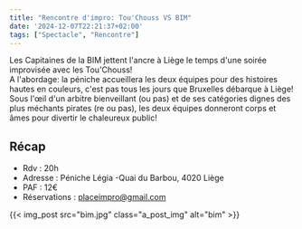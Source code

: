```yaml
---
title: "Rencontre d'impro: Tou'Chouss VS BIM"
date: '2024-12-07T22:21:37+02:00'
tags: ["Spectacle", "Rencontre"]
---
```


Les Capitaines de la BIM jettent l'ancre à Liège le temps d'une soirée improvisée avec les Tou'Chouss!  
A l'abordage: la péniche accueillera les deux équipes pour des histoires hautes en couleurs, c'est pas tous les jours que Bruxelles débarque à Liège!  
Sous l'œil d'un arbitre bienveillant (ou pas) et de ses catégories dignes des plus méchants pirates (re ou pas), les deux équipes donneront corps et âmes pour divertir le chaleureux public!  

## Récap
- Rdv : 20h
- Adresse : Péniche Légia -Quai du Barbou, 4020 Liège
- PAF : 12€
- Réservations : placeimpro@gmail.com

{{< img_post src="bim.jpg" class="a_post_img" alt="bim" >}}